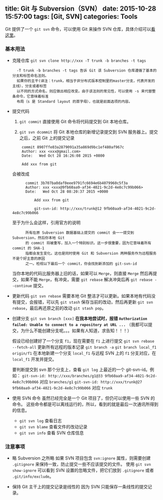 title: Git 与 Subversion（SVN）
date: 2015-10-28 15:57:00
tags: [Git, SVN]
categories: Tools
---
Git 提供了一个 `git svn` 命令，可以使用 Git 来操作 SVN 仓库，具体介绍可以[看这里](https://git-scm.com/book/zh/v1/Git-%E4%B8%8E%E5%85%B6%E4%BB%96%E7%B3%BB%E7%BB%9F-Git-%E4%B8%8E-Subversion)。

### 基本用法

- 克隆仓库
    `git svn clone http://xxx -T trunk -b branches -t tags`

        -T trunk -b branches -t tags 告诉 Git 该 Subversion 仓库遵循了基本的分支和标签命名法则。
        如果你的主干(译注：trunk，相当于非分布式版本控制里的master分支，代表开发的主线），分支或者标签
        以不同的方式命名，则应做出相应改变。由于该法则的常见性，可以使用 -s 来代替整条命令，它意味着标准
        布局（s 是 Standard layout 的首字母），也就是前面选项的内容。

- 提交代码
    1. `git commit`
    直接使用 Git 命令将代码提交到 Git 本地仓库。
    2. `git svn dcommit`
    将 Git 本地仓库的新增记录提交到 SVN 服务器上。提交之后，之前 Git 上的提交记录

            commit 8907ffe03a2879091a35a869d9bc1ef480af967c
            Author: xxx <xxx@gmail.com>
            Date:   Wed Oct 28 16:26:08 2015 +0800

            Add xxx from git

    会被改成

            commit 3b707ba0daf0eee9791fc6694e6b4079960c5f3a
            Author: xxx <xxx@9fb60aa9-af34-4021-9c2d-4e8c7c99b066>
            Date:   Wed Oct 28 08:20:37 2015 +0000

                Add xxx from git

                git-svn-id: http://xxx/trunk@12 9fb60aa9-af34-4021-9c2d-4e8c7c99b066

    至于为什么会这样，引用官方的说明

            所有在原 Subversion 数据基础上提交的 commit 会一一提交到 Subversion，然后你本地 Git
            的 commit 将被重写，加入一个特别标识。这一步很重要，因为它意味着所有 commit 的 SHA-1
            指都会发生变化。这也是同时使用 Git 和 Subversion 两种服务作为远程服务不是个好主意的原因
            之一。检视以下最后一个 commit，你会找到新添加的 git-svn-id

    当你本地的代码比服务器上旧的话，如果可以 `Merge`，则直接 `Merge` 然后再提交，如果不能 `Merge`，有冲突，需要 `git rebase` 解决冲突后再 `git rebase --continue` 提交。

- 更新代码
    `git svn rebase`
    需要本地 Git 整洁才可以更新。如果本地有代码没有提交，会报错，可以先 `git stash` 保存当前的改动，然后再更新 `git svn rebase`，最后再还原之前的改动 `git stash pop`。

- 创建分支
    `git svn branch [xxx]`
    **在我本地尝试时，报错 `Authorization failed: Unable to connect to a repository at URL ...`**
    （我都可以提交，为什么不能创建分支呢。。。如果有人知道，求告知！！！）

    假设已经创建好了一个分支 `f1`，现在需要在 `f1` 上进行提交
    `git svn rebase --fetch-all`
    更新所有远程的版本记录
    `git branch -a`
    `git branch local_f1 origin/f1`
    在本地新建一个分支 `local_f1` 与远程 SVN 上的 `f1` 分支对应，在 `local_f1` 开发并提交。
    
    要判断提交到 svn 那个分支上，查看 `git log` 上最近的一个 git-svn-id。例如：
    `git-svn-id: http://xxx/branches/g1@33 9fb60aa9-af34-4021-9c2d-4e8c7c99b066` 对应 `branches/g1`
    `git-svn-id: http://xxx/trunk@27 9fb60aa9-af34-4021-9c2d-4e8c7c99b066` 对应 `trunk`

- 使用 SVN 命令
    虽然已经完全是一个 Git 项目了，但仍可以使用一些 SVN 的命令。
    这些命令都是可以离线运行的，所以，看到的就是最后一次通讯所得到的信息。

    - `git svn log` 查看日志
    - `git svn blame` 查看文件的改动记录
    - `git svn info` 查看 SVN 仓库信息

### 注意事项

- 略 Subversion 之所略
    如果 SVN 项目包含 `svn:ignore` 属性，则需要创建 `.gitignore` 来保持一致，防止提交一些不应该提交的文件。
    使用 `git svn show-ignore` 可以看到 SVN 设置的忽略文件，把它们放到 `.gitignore` 或者 `.git/info/exclude`。

- 保持 Git 主干上的提交记录是线性的
    因为 SVN 只能保存一条线性的提交记录。
